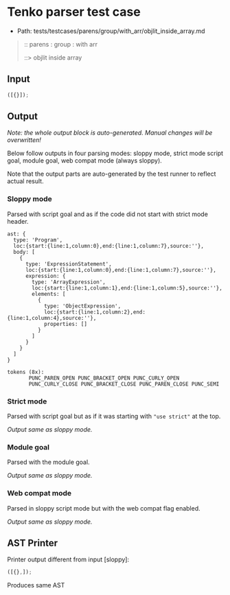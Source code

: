 # Tenko parser test case

- Path: tests/testcases/parens/group/with_arr/objlit_inside_array.md

> :: parens : group : with arr
>
> ::> objlit inside array

## Input

`````js
([{}]);
`````

## Output

_Note: the whole output block is auto-generated. Manual changes will be overwritten!_

Below follow outputs in four parsing modes: sloppy mode, strict mode script goal, module goal, web compat mode (always sloppy).

Note that the output parts are auto-generated by the test runner to reflect actual result.

### Sloppy mode

Parsed with script goal and as if the code did not start with strict mode header.

`````
ast: {
  type: 'Program',
  loc:{start:{line:1,column:0},end:{line:1,column:7},source:''},
  body: [
    {
      type: 'ExpressionStatement',
      loc:{start:{line:1,column:0},end:{line:1,column:7},source:''},
      expression: {
        type: 'ArrayExpression',
        loc:{start:{line:1,column:1},end:{line:1,column:5},source:''},
        elements: [
          {
            type: 'ObjectExpression',
            loc:{start:{line:1,column:2},end:{line:1,column:4},source:''},
            properties: []
          }
        ]
      }
    }
  ]
}

tokens (8x):
       PUNC_PAREN_OPEN PUNC_BRACKET_OPEN PUNC_CURLY_OPEN
       PUNC_CURLY_CLOSE PUNC_BRACKET_CLOSE PUNC_PAREN_CLOSE PUNC_SEMI
`````

### Strict mode

Parsed with script goal but as if it was starting with `"use strict"` at the top.

_Output same as sloppy mode._

### Module goal

Parsed with the module goal.

_Output same as sloppy mode._

### Web compat mode

Parsed in sloppy script mode but with the web compat flag enabled.

_Output same as sloppy mode._

## AST Printer

Printer output different from input [sloppy]:

````js
([{},]);
````

Produces same AST
